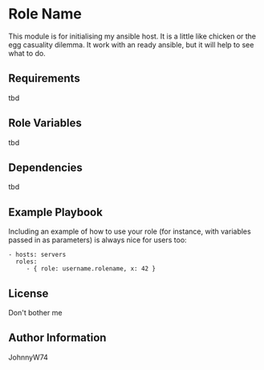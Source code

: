 Role Name
=========

This module is for initialising my ansible host. It is a little like chicken or the egg casuality dilemma. It work with an ready ansible, but it will help to see what to do.

Requirements
------------

tbd 

Role Variables
--------------

tbd

Dependencies
------------

tbd

Example Playbook
----------------

Including an example of how to use your role (for instance, with variables passed in as parameters) is always nice for users too:

    - hosts: servers
      roles:
         - { role: username.rolename, x: 42 }

License
-------

Don't bother me

Author Information
------------------

JohnnyW74
